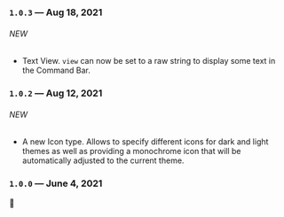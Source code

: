 ### `1.0.3` — Aug 18, 2021

###### NEW

- Text View. `view` can now be set to a raw string to display some text in the Command Bar.

### `1.0.2` — Aug 12, 2021

###### NEW

- A new Icon type. Allows to specify different icons for dark and light themes as well as providing a monochrome icon that will be automatically adjusted to the current theme.

### `1.0.0` — June 4, 2021

:tada:
